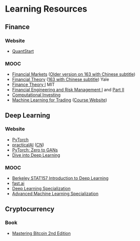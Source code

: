 Learning Resources
========================

## Finance
### Website
- [QuantStart](www.quantstart.com)
### MOOC
- [Financial Markets](https://www.coursera.org/learn/financial-markets-global)
([Older version on 163 with Chinese subtitle](http://open.163.com/special/financialmarkets/))
- [Financial Theory](https://oyc.yale.edu/economics/econ-251)
([163 with Chinese subtitle](http://open.163.com/special/opencourse/financialtheory.html)) Yale
- [Finance Theory I](https://ocw.mit.edu/courses/sloan-school-of-management/15-401-finance-theory-i-fall-2008/) MIT
- [Financial Engineering and Risk Management I](https://www.coursera.org/learn/financial-engineering-1) and [Part II](https://www.coursera.org/learn/financial-engineering-2)
- [Computational Investing](https://www.coursera.org/learn/computational-investing)
- [Machine Learning for Trading](https://www.udacity.com/course/machine-learning-for-trading--ud501) ([Course Website](https://quantsoftware.gatech.edu/Machine_Learning_for_Trading_Course))

## Deep Learning
### Website
- [PyTorch](https://pytorch.org/)
- [practicalAI](https://github.com/GokuMohandas/practicalAI) ([CN](https://github.com/MLEveryday/practicalAI-cn))
- [PyTorch: Zero to GANs](https://medium.com/jovian-io/pytorch-basics-tensors-and-gradients-eb2f6e8a6eee)
- [Dive into Deep Learning](http://d2l.ai)
### MOOC
- [Berkeley STAT157 Introduction to Deep Learning](https://courses.d2l.ai/berkeley-stat-157/index.html)
- [fast.ai](https://www.fast.ai/)
- [Deep Learning Specialization](https://www.coursera.org/specializations/deep-learning)
- [Advanced Machine Learning Specialization](https://www.coursera.org/specializations/aml)

## Cryptocurrency
### Book
- [Mastering Bitcoin 2nd Edition](https://github.com/bitcoinbook/bitcoinbook)
